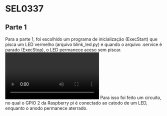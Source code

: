 # SEL0337

## Parte 1

Para a parte 1, foi escolhido um programa de inicialização (ExecStart) que pisca um LED vermelho (arquivo blink_led.py) e quando o arquivo .service é parado (ExecStop), o LED permanece aceso sem piscar. 
![Alt text](img/parte1_start.mp4)
Para isso foi feito um circuito, no qual o GPIO 2 da Raspberry pi é conectado ao catodo de um LED, enquanto o anodo permanece aterrado.